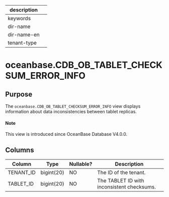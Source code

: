 | description ||
|---|---|
| keywords ||
| dir-name ||
| dir-name-en ||
| tenant-type ||

# oceanbase.CDB_OB_TABLET_CHECKSUM_ERROR_INFO

## Purpose

The `oceanbase.CDB_OB_TABLET_CHECKSUM_ERROR_INFO` view displays information about data inconsistencies between tablet replicas.

<main id="notice" type='explain'>
  <h4>Note</h4>
  <p>This view is introduced since OceanBase Database V4.0.0. </p>
</main>

## Columns

| **Column** | **Type** | **Nullable?** | **Description** |
| --- | --- | --- | --- |
| TENANT_ID | bigint(20) | NO | The ID of the tenant. |
| TABLET_ID | bigint(20) | NO | The TABLET ID with inconsistent checksums. |
